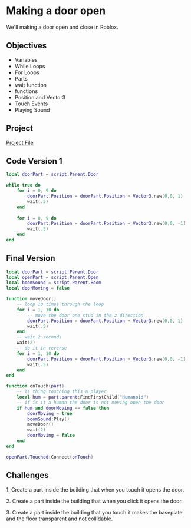 # Making a door open

We'll making a door open and close in Roblox.

## Objectives

- Variables
- While Loops
- For Loops
- Parts
- wait function
- functions
- Position and Vector3
- Touch Events
- Playing Sound

## Project

[Project File](https://www.roblox.com/library/11362863303/Open-Door-House-Beginner-Lesson)

## Code Version 1

```lua
local doorPart = script.Parent.Door

while true do
	for i = 0, 9 do
		doorPart.Position = doorPart.Position + Vector3.new(0,0, 1)
		wait(.5)
	end
	
	for i = 0, 9 do
		doorPart.Position = doorPart.Position + Vector3.new(0,0, -1)
		wait(.5)
	end
end
```
## Final Version

```lua
local doorPart = script.Parent.Door
local openPart = script.Parent.Open
local boomSound = script.Parent.Boom
local doorMoving = false

function moveDoor() 
	-- loop 10 times through the loop 
	for i = 1, 10 do
		-- move the door one stud in the z direction
		doorPart.Position = doorPart.Position + Vector3.new(0,0, 1)
		wait(.5)
	end
	-- wait 2 seconds
	wait(2)
	-- do it in reverse
	for i = 1, 10 do
		doorPart.Position = doorPart.Position + Vector3.new(0,0, -1)
		wait(.5)
	end
end

function onTouch(part) 
	-- Is thing touching this a player
	local hum = part.parent:FindFirstChild("Humanoid")
	-- if is it a human the door is not moving open the door
	if hum and doorMoving == false then
		doorMoving = true
		boomSound:Play()
		moveDoor()
		wait(2)
		doorMoving = false
	end
end

openPart.Touched:Connect(onTouch)
```

## Challenges

1\. Create a part inside the building that when you touch it opens the door.

2\. Create a part inside the building that when you click it opens the door.

3\. Create a part inside the building that you touch it makes the baseplate and the floor transparent and not collidable.
